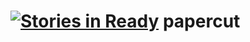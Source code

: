 [![Stories in Ready](https://badge.waffle.io/lloydde/papercut.png?label=ready&title=Ready)](https://waffle.io/lloydde/papercut)
papercut
========